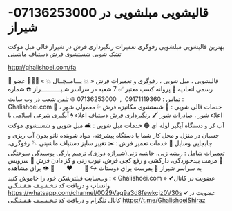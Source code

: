 # -07136253000 قالیشویی مبلشویی در شیراز
بهترین قالیشویی مبلشویی رفوگری تعمیرات رنگبرداری فرش در شیراز قالی مبل موکت تشک شویی شستشوی فرش دستباف ماشینی

http://ghalishoei.com/fa

🫧 قالیشویی ، مبل شویی ، رفوگری و تعمیرات فرش « 💥 پـــامــچــال 💥 »
👨🏻‍💼 عضو رسمی اتحادیه
🧾 پروانه کسب معتبر
✅️ 7 شعبه در سراسر شـیـــــــــــراز
☎️ شماره تماس :
09171119360  ,  07136253000
🌐 تلفن شعب در وب سایت : Ghalishoei.com
🔵 خدمات قالی شویی :
🚿 شستشوی مکانیزه فرش
💦 معمولی شور ، اعلاء شور ، صادرات شور 🖌️ رنگبرداری فرش دستباف اعلاء
🌀 آبگیری شرعی اسلامی با آب کر و دستگاه آبگیر لوله ای
🟠 خدمات مبل شویی :
🛋️ مبل شویی و شستشوی موکت چسبان در منزل و محل کار شما با دستگاه پیشرفته، مواد شوینده نانو بدون آب ریزی و جابجایی وسایل
🔴 خدمات تعمیر فرش :
✂️ تغییر سایز دستباف ماشینی
🪡 رفوگری، تعمیرات شامل : ریشه زنی، حاشیه زنی(شیرازه دوزی)، ترمیم پارگی پوسیدگی سوختگی
🧶 مرمت بیدخوردگی، دارکشی و رفع کجی فرش، تیوب زنی و کز دادن فرش
🚛 سرویس به سراسر شیراز 
📢 بفرست برای دوستات ↪️
🙏       ♥️       🌹
👁️ برای مشاهده وب‌سایت فیلترشکن خود را خاموش کنید :
« Ghalishoei.com »
✔عضویت در کانال واتساپ و دریافت کد تـخـفـیـف هـفـتـگـی
https://whatsapp.com/channel/0029Vag9a3d8fewkcjz0V30s
✔عضویت در کانال تلگرام و دریافت کد تـخـفـیـف هـفـتـگـی
https://t.me/GhalishoeiShiraz
